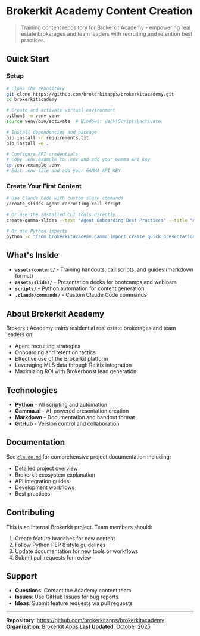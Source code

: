 # Brokerkit Academy Content Creation

> Training content repository for Brokerkit Academy - empowering real estate brokerages and team leaders with recruiting and retention best practices.

## Quick Start

### Setup

```bash
# Clone the repository
git clone https://github.com/brokerkitapps/brokerkitacademy.git
cd brokerkitacademy

# Create and activate virtual environment
python3 -m venv venv
source venv/bin/activate  # Windows: venv\Scripts\activate

# Install dependencies and package
pip install -r requirements.txt
pip install -e .

# Configure API credentials
# Copy .env.example to .env and add your Gamma API key
cp .env.example .env
# Edit .env file and add your GAMMA_API_KEY
```

### Create Your First Content

```bash
# Use Claude Code with custom slash commands
/create_slides agent recruiting call script

# Or use the installed CLI tools directly
create-gamma-slides --text "Agent Onboarding Best Practices" --title "Agent Onboarding" --num-cards 15

# Or use Python imports
python -c "from brokerkitacademy.gamma import create_quick_presentation; print(create_quick_presentation('# My Presentation', 15))"
```

## What's Inside

- **`assets/content/`** - Training handouts, call scripts, and guides (markdown format)
- **`assets/slides/`** - Presentation decks for bootcamps and webinars
- **`scripts/`** - Python automation for content generation
- **`.claude/commands/`** - Custom Claude Code commands

## About Brokerkit Academy

Brokerkit Academy trains residential real estate brokerages and team leaders on:
- Agent recruiting strategies
- Onboarding and retention tactics
- Effective use of the Brokerkit platform
- Leveraging MLS data through Relitix integration
- Maximizing ROI with Brokerboost lead generation

## Technologies

- **Python** - All scripting and automation
- **Gamma.ai** - AI-powered presentation creation
- **Markdown** - Documentation and handout format
- **GitHub** - Version control and collaboration

## Documentation

See [`claude.md`](./claude.md) for comprehensive project documentation including:
- Detailed project overview
- Brokerkit ecosystem explanation
- API integration guides
- Development workflows
- Best practices

## Contributing

This is an internal Brokerkit project. Team members should:
1. Create feature branches for new content
2. Follow Python PEP 8 style guidelines
3. Update documentation for new tools or workflows
4. Submit pull requests for review

## Support

- **Questions**: Contact the Academy content team
- **Issues**: Use GitHub Issues for bug reports
- **Ideas**: Submit feature requests via pull requests

---

**Repository**: https://github.com/brokerkitapps/brokerkitacademy
**Organization**: Brokerkit Apps
**Last Updated**: October 2025
